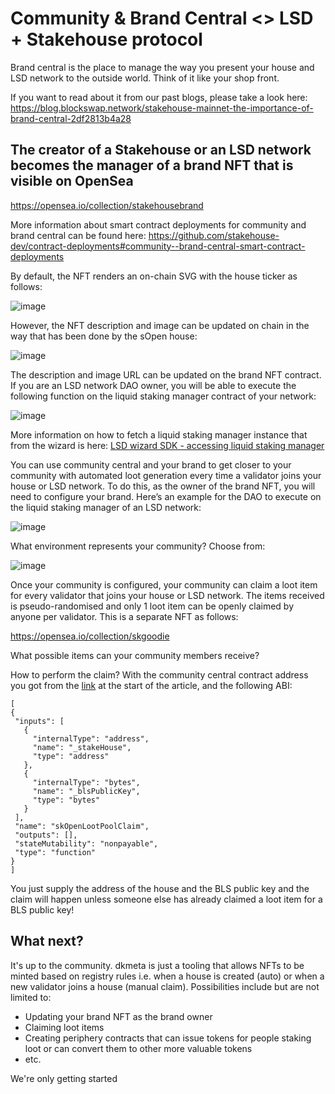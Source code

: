 # Community & Brand Central <> LSD + Stakehouse protocol

Brand central is the place to manage the way you present your house and LSD network to the outside world. Think of it like your shop front.

If you want to read about it from our past blogs, please take a look here: https://blog.blockswap.network/stakehouse-mainnet-the-importance-of-brand-central-2df2813b4a28 

## The creator of a Stakehouse or an LSD network becomes the manager of a brand NFT that is visible on OpenSea

https://opensea.io/collection/stakehousebrand

More information about smart contract deployments for community and brand central can be found here: https://github.com/stakehouse-dev/contract-deployments#community--brand-central-smart-contract-deployments 

By default, the NFT renders an on-chain SVG with the house ticker as follows:

![image](https://private-user-images.githubusercontent.com/15893673/249287233-b6aa52d9-a586-4560-aa55-5042b5cb4aa4.png?jwt=eyJhbGciOiJIUzI1NiIsInR5cCI6IkpXVCJ9.eyJrZXkiOiJrZXkxIiwiZXhwIjoxNjg4MTExNjU5LCJuYmYiOjE2ODgxMTEzNTksInBhdGgiOiIvMTU4OTM2NzMvMjQ5Mjg3MjMzLWI2YWE1MmQ5LWE1ODYtNDU2MC1hYTU1LTUwNDJiNWNiNGFhNC5wbmc_WC1BbXotQWxnb3JpdGhtPUFXUzQtSE1BQy1TSEEyNTYmWC1BbXotQ3JlZGVudGlhbD1BS0lBSVdOSllBWDRDU1ZFSDUzQSUyRjIwMjMwNjMwJTJGdXMtZWFzdC0xJTJGczMlMkZhd3M0X3JlcXVlc3QmWC1BbXotRGF0ZT0yMDIzMDYzMFQwNzQ5MTlaJlgtQW16LUV4cGlyZXM9MzAwJlgtQW16LVNpZ25hdHVyZT00Y2ViNDRhMWRiYmZiZGQ4NGE1YTM5NTRjNDMzNDJjMDZjMjVkMmVmYzAwOGM1YmIwOWEwYTkxZTVjMmEwZGI1JlgtQW16LVNpZ25lZEhlYWRlcnM9aG9zdCZhY3Rvcl9pZD0wJmtleV9pZD0wJnJlcG9faWQ9MCJ9.5YQoQygJ93WTnTHxVtbtyoc8-dg2-jKtq14XYw5JYtk)


However, the NFT description and image can be updated on chain in the way that has been done by the sOpen house:

![image](https://private-user-images.githubusercontent.com/15893673/249287349-8c76a173-aee7-44b0-b97b-3d95fffc661c.png?jwt=eyJhbGciOiJIUzI1NiIsInR5cCI6IkpXVCJ9.eyJrZXkiOiJrZXkxIiwiZXhwIjoxNjg4MTExNjU5LCJuYmYiOjE2ODgxMTEzNTksInBhdGgiOiIvMTU4OTM2NzMvMjQ5Mjg3MzQ5LThjNzZhMTczLWFlZTctNDRiMC1iOTdiLTNkOTVmZmZjNjYxYy5wbmc_WC1BbXotQWxnb3JpdGhtPUFXUzQtSE1BQy1TSEEyNTYmWC1BbXotQ3JlZGVudGlhbD1BS0lBSVdOSllBWDRDU1ZFSDUzQSUyRjIwMjMwNjMwJTJGdXMtZWFzdC0xJTJGczMlMkZhd3M0X3JlcXVlc3QmWC1BbXotRGF0ZT0yMDIzMDYzMFQwNzQ5MTlaJlgtQW16LUV4cGlyZXM9MzAwJlgtQW16LVNpZ25hdHVyZT0wYTg3Njg3MWQyYzFkYWExY2FhNTczNWRkZjMyOWM3OTlmMTc1ZGM5MDIxNWViNTdkNWRlNGYxYWUyNjkzNGNiJlgtQW16LVNpZ25lZEhlYWRlcnM9aG9zdCZhY3Rvcl9pZD0wJmtleV9pZD0wJnJlcG9faWQ9MCJ9.X9sg6Sr4GhXEHF5OHUTeYlTU9y27yaGnPxL3kF9cc10)


The description and image URL can be updated on the brand NFT contract. If you are an LSD network DAO owner, you will be able to execute the following function on the liquid staking manager contract of your network:

![image](https://github.com/stakehouse-dev/dkmeta/assets/102478146/3bfa64be-f317-4df3-be96-4080fd072a57)

More information on how to fetch a liquid staking manager instance that from the wizard is here: [LSD wizard SDK - accessing liquid staking manager](https://docs.joinstakehouse.com/lsd/wizardcontract#getting-the-contract-instances)

You can use community central and your brand to get closer to your community with automated loot generation every time a validator joins your house or LSD network. To do this, as the owner of the brand NFT, you will need to configure your brand. Here’s an example for the DAO to execute on the liquid staking manager of an LSD network:

![image](https://github.com/stakehouse-dev/dkmeta/assets/102478146/12f65f60-3a83-4701-9dab-0baf5af434b5)


What environment represents your community? Choose from:

![image](https://github.com/stakehouse-dev/dkmeta/assets/102478146/36db20dc-c81f-4495-b17c-cda735765817)

Once your community is configured, your community can claim a loot item for every validator that joins your house or LSD network. The items received is pseudo-randomised and only 1 loot item can be openly claimed by anyone per validator. This is a separate NFT as follows:

https://opensea.io/collection/skgoodie

What possible items can your community members receive?

How to perform the claim? With the community central contract address you got from the [link](https://github.com/stakehouse-dev/contract-deployments#community--brand-central-smart-contract-deployments) at the start of the article, and the following ABI:
```
[
{
 "inputs": [
   {
     "internalType": "address",
     "name": "_stakeHouse",
     "type": "address"
   },
   {
     "internalType": "bytes",
     "name": "_blsPublicKey",
     "type": "bytes"
   }
 ],
 "name": "skOpenLootPoolClaim",
 "outputs": [],
 "stateMutability": "nonpayable",
 "type": "function"
}
]
```

You just supply the address of the house and the BLS public key and the claim will happen unless someone else has already claimed a loot item for a BLS public key!

## What next?
It's up to the community. dkmeta is just a tooling that allows NFTs to be minted based on registry rules i.e. when a house is created (auto) or when a new validator joins a house (manual claim). Possibilities include but are not limited to:
- Updating your brand NFT as the brand owner
- Claiming loot items
- Creating periphery contracts that can issue tokens for people staking loot or can convert them to other more valuable tokens
- etc.

We're only getting started
